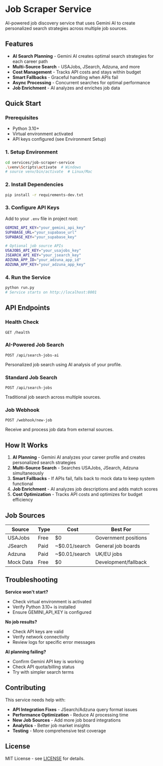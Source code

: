 # Job Scraper Service

AI-powered job discovery service that uses Gemini AI to create personalized search strategies across multiple job sources.

## Features

- **AI Search Planning** - Gemini AI creates optimal search strategies for each career path
- **Multi-Source Search** - USAJobs, JSearch, Adzuna, and more
- **Cost Management** - Tracks API costs and stays within budget
- **Smart Fallbacks** - Graceful handling when APIs fail
- **Async Processing** - Concurrent searches for optimal performance
- **Job Enrichment** - AI analyzes and enriches job data

## Quick Start

### Prerequisites
- Python 3.10+
- Virtual environment activated
- API keys configured (see Environment Setup)

### 1. Setup Environment
```bash
cd services/job-scraper-service
.\venv\Scripts\activate  # Windows
# source venv/bin/activate  # Linux/Mac
```

### 2. Install Dependencies
```bash
pip install -r requirements-dev.txt
```

### 3. Configure API Keys
Add to your `.env` file in project root:
```bash
GEMINI_API_KEY="your_gemini_api_key"
SUPABASE_URL="your_supabase_url"
SUPABASE_KEY="your_supabase_key"

# Optional job source APIs
USAJOBS_API_KEY="your_usajobs_key"
JSEARCH_API_KEY="your_jsearch_key"
ADZUNA_APP_ID="your_adzuna_app_id"
ADZUNA_APP_KEY="your_adzuna_app_key"
```

### 4. Run the Service
```bash
python run.py
# Service starts on http://localhost:8001
```

## API Endpoints

### Health Check
```
GET /health
```

### AI-Powered Job Search
```
POST /api/search-jobs-ai
```
Personalized job search using AI analysis of your profile.

### Standard Job Search
```
POST /api/search-jobs
```
Traditional job search across multiple sources.

### Job Webhook
```
POST /webhook/new-job
```
Receive and process job data from external sources.

## How It Works

1. **AI Planning** - Gemini AI analyzes your career profile and creates personalized search strategies
2. **Multi-Source Search** - Searches USAJobs, JSearch, Adzuna simultaneously
3. **Smart Fallbacks** - If APIs fail, falls back to mock data to keep system functional
4. **Job Enrichment** - AI analyzes job descriptions and adds match scores
5. **Cost Optimization** - Tracks API costs and optimizes for budget efficiency

## Job Sources

| Source | Type | Cost | Best For |
|--------|------|------|----------|
| USAJobs | Free | $0 | Government positions |
| JSearch | Paid | ~$0.01/search | General job boards |
| Adzuna | Paid | ~$0.01/search | UK/EU jobs |
| Mock Data | Free | $0 | Development/fallback |

## Troubleshooting

**Service won't start?**
- Check virtual environment is activated
- Verify Python 3.10+ is installed
- Ensure GEMINI_API_KEY is configured

**No job results?**
- Check API keys are valid
- Verify network connectivity
- Review logs for specific error messages

**AI planning failing?**
- Confirm Gemini API key is working
- Check API quota/billing status
- Try with simpler search terms

## Contributing

This service needs help with:
- **API Integration Fixes** - JSearch/Adzuna query format issues
- **Performance Optimization** - Reduce AI processing time
- **New Job Sources** - Add more job board integrations
- **Analytics** - Better job market insights
- **Testing** - More comprehensive test coverage

## License

MIT License - see [LICENSE](../../LICENSE) for details.
